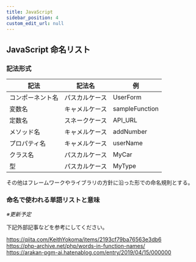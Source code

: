 ```yaml
---
title: JavaScript
sidebar_position: 4
custom_edit_url: null
---
```


## JavaScript 命名リスト

### 記法形式

|記法|記法名|例|
|----|----|----|
|コンポーネント名|パスカルケース|UserForm|
|変数名|キャメルケース|sampleFunction|
|定数名|スネークケース|API_URL|
|メソッド名|キャメルケース|addNumber|
|プロパティ名|キャメルケース|userName|
|クラス名|パスカルケース|MyCar|
|型|パスカルケース|MyType|

その他はフレームワークやライブラリの方針に沿った形での命名規則とする。

### 命名で使われる単語リストと意味

_※更新予定_

下記外部記事などを参考にしてください。

https://qiita.com/KeithYokoma/items/2193cf79ba76563e3db6  
https://php-archive.net/php/words-in-function-names/  
https://arakan-pgm-ai.hatenablog.com/entry/2019/04/15/000000  
